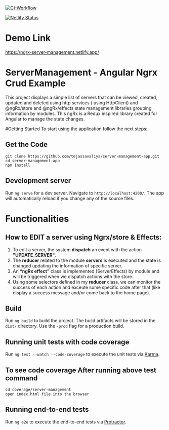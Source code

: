 [![CI-Workflow](https://github.com/tejassavaliya/server-management-app/workflows/CI-Workflow/badge.svg?branch=master&code-coverage)](https://github.com/tejassavaliya/server-management-app/actions)


[![Netlify Status](https://api.netlify.com/api/v1/badges/77a0bb8e-9bca-4277-a42b-fbde7f41a7fd/deploy-status)](https://app.netlify.com/sites/ngrx-server-management/deploys)

# Demo Link
https://ngrx-server-management.netlify.app/

# ServerManagement - Angular Ngrx Crud Example

This project displays a simple list of servers that can be viewed, created, updated and deleted using http services ( using HttpClient) and @ngRx/store and @ngRx/effects state management libraries grouping information by modules. This ngRx is a Redux inspired library created for Angular to manage the state changes.

#Getting Started
To start using the application follow the next steps:

## Get the Code
```
git clone https://github.com/tejassavaliya/server-management-app.git
cd server-management-app
npm install
```

## Development server

Run `ng serve` for a dev server. Navigate to `http://localhost:4200/`. The app will automatically reload if you change any of the source files.

# Functionalities

## How to EDIT a server using Ngrx/store & Effects:
1. To edit a server, the system **dispatch** an event with the action **"UPDATE_SERVER"**.
2. The **reducer** related to the module **servers** is executed and the state is changed updating the information of specific server.
3. An **“ngRx effect”** class is implemented (ServerEffects) by module and will be triggered when we dispatch actions with the store.
4. Using some selectors defined in my **reducer** class, we can monitor the success of each action and exceute some specific code after that (like display a success message and/or come back to the home page).


## Build

Run `ng build` to build the project. The build artifacts will be stored in the `dist/` directory. Use the `-prod` flag for a production build.

## Running unit tests with code coverage

Run `ng test --watch --code-coverage` to execute the unit tests via [Karma](https://karma-runner.github.io).

## To see code coverage After running above test command 
```
cd coverage/server-management
open index.html file into the browser
```

## Running end-to-end tests

Run `ng e2e` to execute the end-to-end tests via [Protractor](http://www.protractortest.org/).
